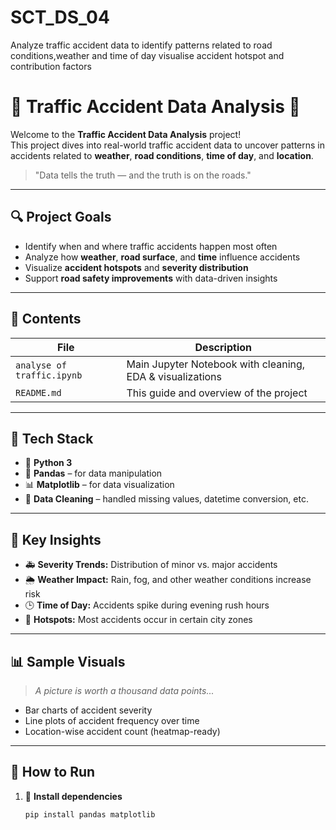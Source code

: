 # SCT_DS_04
Analyze traffic accident data to identify patterns related to road conditions,weather and time of day visualise accident hotspot and contribution factors
# 🚦 Traffic Accident Data Analysis 🚧

Welcome to the **Traffic Accident Data Analysis** project!  
This project dives into real-world traffic accident data to uncover patterns in accidents related to **weather**, **road conditions**, **time of day**, and **location**.

> "Data tells the truth — and the truth is on the roads."

---

## 🔍 Project Goals

- Identify when and where traffic accidents happen most often
- Analyze how **weather**, **road surface**, and **time** influence accidents
- Visualize **accident hotspots** and **severity distribution**
- Support **road safety improvements** with data-driven insights

---

## 📁 Contents

| File | Description |
|------|-------------|
| `analyse of traffic.ipynb` | Main Jupyter Notebook with cleaning, EDA & visualizations |
| `README.md` | This guide and overview of the project |

---

## 🧰 Tech Stack

- 🐍 **Python 3**
- 🧮 **Pandas** – for data manipulation
- 📊 **Matplotlib** – for data visualization
- 🧼 **Data Cleaning** – handled missing values, datetime conversion, etc.

---

## 🧪 Key Insights

- 🚑 **Severity Trends:** Distribution of minor vs. major accidents
- 🌦️ **Weather Impact:** Rain, fog, and other weather conditions increase risk
- 🕒 **Time of Day:** Accidents spike during evening rush hours
- 📍 **Hotspots:** Most accidents occur in certain city zones

---

## 📊 Sample Visuals

> *A picture is worth a thousand data points...*

- Bar charts of accident severity
- Line plots of accident frequency over time
- Location-wise accident count (heatmap-ready)

---

## 🚀 How to Run

1. 🔧 **Install dependencies**
   ```bash
   pip install pandas matplotlib
